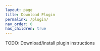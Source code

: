 ```yaml
---
layout: page
title: Download Plugin
permalink: /plugin/
nav_order: 0
has_children: true
---
```


TODO: Download/install plugin instructions
